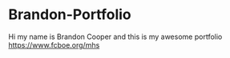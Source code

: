 # Brandon-Portfolio
Hi my name is Brandon Cooper and this is my awesome portfolio https://www.fcboe.org/mhs 
